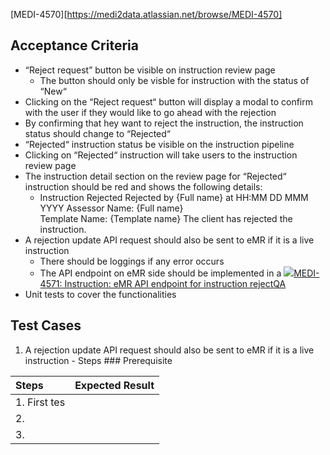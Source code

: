 [MEDI-4570][https://medi2data.atlassian.net/browse/MEDI-4570]
## Acceptance Criteria
- “Reject request” button be visible on instruction review page
    - The button should only be visble for instruction with the status of “New“
- Clicking on the “Reject request“ button will display a modal to confirm with the user if they would like to go ahead with the rejection
- By confirming that hey want to reject the instruction, the instruction status should change to “Rejected“ 
- “Rejected“ instruction status be visible on the instruction pipeline
- Clicking on “Rejected“ instruction will take users to the instruction review page
- The instruction detail section on the review page for “Rejected“ instruction should be red and shows the following details:
    - Instruction Rejected
        Rejected by {Full name} at HH:MM DD MMM YYYY
        Assessor Name: {Full name}  
        Template Name: {Template name}
        The client has rejected the instruction.
- A rejection update API request should also be sent to eMR if it is a live instruction
    - There should be loggings if any error occurs
    - The API endpoint on eMR side should be implemented in a [![](https://medi2data.atlassian.net/rest/api/2/universal_avatar/view/type/issuetype/avatar/10318)MEDI-4571: Instruction: eMR API endpoint for instruction rejectQA](https://medi2data.atlassian.net/browse/MEDI-4571)
- Unit tests to cover the functionalities

## Test Cases
1. A rejection update API request should also be sent to eMR if it is a live instruction
		- Steps
		### Prerequisite

| Steps        | Expected Result |
| :----------- | --------------- |
| 1. First tes |                 |
| 2.           |                 |
| 3.           |                 |
